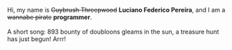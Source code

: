 Hi, my name is ~~Guybrush Threepwood~~ **Luciano Federico Pereira**, and I am a ~~wannabe pirate~~ **programmer**.<br><br>A short song: 893 bounty of doubloons gleams in the sun, a treasure hunt has just begun! Arrr!
